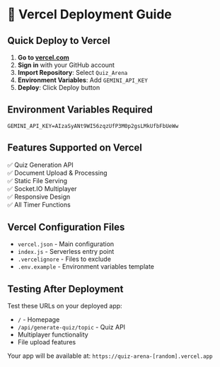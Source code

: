# 🚀 Vercel Deployment Guide

## Quick Deploy to Vercel

1. **Go to [vercel.com](https://vercel.com)**
2. **Sign in** with your GitHub account
3. **Import Repository**: Select `Quiz_Arena`
4. **Environment Variables**: Add `GEMINI_API_KEY`
5. **Deploy**: Click Deploy button

## Environment Variables Required

```
GEMINI_API_KEY=AIzaSyANt9WI56zqzUfP3M0p2gsLMkUfbFbUeWw
```

## Features Supported on Vercel

✅ Quiz Generation API  
✅ Document Upload & Processing  
✅ Static File Serving  
✅ Socket.IO Multiplayer  
✅ Responsive Design  
✅ All Timer Functions  

## Vercel Configuration Files

- `vercel.json` - Main configuration
- `index.js` - Serverless entry point
- `.vercelignore` - Files to exclude
- `.env.example` - Environment variables template

## Testing After Deployment

Test these URLs on your deployed app:
- `/` - Homepage
- `/api/generate-quiz/topic` - Quiz API
- Multiplayer functionality
- File upload features

Your app will be available at: `https://quiz-arena-[random].vercel.app`

